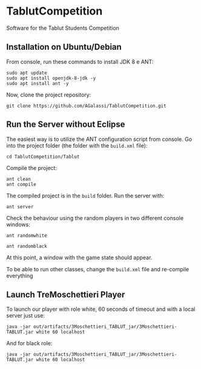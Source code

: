 # TablutCompetition
Software for the Tablut Students Competition

## Installation on Ubuntu/Debian 

From console, run these commands to install JDK 8 e ANT:

```
sudo apt update
sudo apt install openjdk-8-jdk -y
sudo apt install ant -y
```

Now, clone the project repository:

```
git clone https://github.com/AGalassi/TablutCompetition.git
```

## Run the Server without Eclipse

The easiest way is to utilize the ANT configuration script from console.
Go into the project folder (the folder with the `build.xml` file):
```
cd TablutCompetition/Tablut
```

Compile the project:

```
ant clean
ant compile
```

The compiled project is in  the `build` folder.
Run the server with:

```
ant server
```

Check the behaviour using the random players in two different console windows:

```
ant randomwhite

ant randomblack
```

At this point, a window with the game state should appear.

To be able to run other classes, change the `build.xml` file and re-compile everything

## Launch TreMoschettieri Player

To launch our player with role white, 60 seconds of timeout and with a local server just use:

```
java -jar out/artifacts/3Moschettieri_TABLUT_jar/3Moschettieri-TABLUT.jar white 60 localhost
```

And for black role:

```
java -jar out/artifacts/3Moschettieri_TABLUT_jar/3Moschettieri-TABLUT.jar white 60 localhost
```
